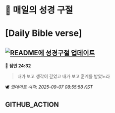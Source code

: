 # 🙏 매일의 성경 구절
# [Daily Bible verse]
## [![README에 성경구절 업데이트](https://github.com/DONGSUKA/first_test/actions/workflows/update-readme-bible.yml/badge.svg)](https://github.com/DONGSUKA/first_test/actions/workflows/update-readme-bible.yml)
<!-- START_BIBLE_VERSE -->
📖 **잠언 24:32**
> 내가 보고 생각이 깊었고 내가 보고 훈계를 받았노라

🕊️ _업데이트 시각: 2025-09-07 08:55:58 KST_
  <!-- END_BIBLE_VERSE -->
## GITHUB_ACTION
